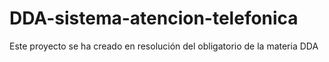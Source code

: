 # DDA-sistema-atencion-telefonica
Este proyecto se ha creado en resolución del obligatorio de la materia DDA
